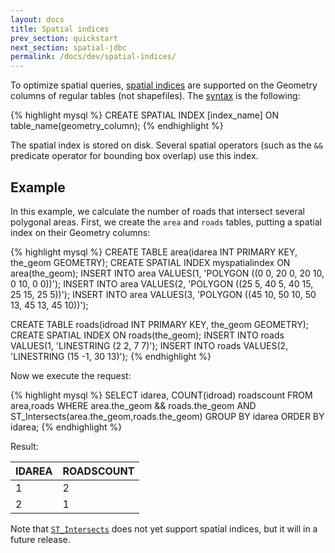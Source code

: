 ```yaml
---
layout: docs
title: Spatial indices
prev_section: quickstart
next_section: spatial-jdbc
permalink: /docs/dev/spatial-indices/
---
```


To optimize spatial queries, [spatial indices][] are supported on the Geometry
columns of regular tables (not shapefiles). The [syntax][] is the following:

{% highlight mysql %}
CREATE SPATIAL INDEX [index_name] ON table_name(geometry_column);
{% endhighlight %}

The spatial index is stored on disk.  Several spatial operators (such as the
`&&` predicate operator for bounding box overlap) use this index.

## Example

In this example, we calculate the number of roads that intersect several
polygonal areas.  First, we create the `area` and `roads` tables, putting a
spatial index on their Geometry columns:

{% highlight mysql %}
CREATE TABLE area(idarea INT PRIMARY KEY, the_geom GEOMETRY);
CREATE SPATIAL INDEX myspatialindex ON area(the_geom);
INSERT INTO area VALUES(1,
    'POLYGON ((0 0, 20 0, 20 10, 0 10, 0 0))');
INSERT INTO area VALUES(2,
    'POLYGON ((25 5, 40 5, 40 15, 25 15, 25 5))');
INSERT INTO area VALUES(3,
    'POLYGON ((45 10, 50 10, 50 13, 45 13, 45 10))');

CREATE TABLE roads(idroad INT PRIMARY KEY, the_geom GEOMETRY);
CREATE SPATIAL INDEX ON roads(the_geom);
INSERT INTO roads VALUES(1, 'LINESTRING (2 2, 7 7)');
INSERT INTO roads VALUES(2, 'LINESTRING (15 -1, 30 13)');
{% endhighlight %}

Now we execute the request:

{% highlight mysql %}
SELECT idarea, COUNT(idroad) roadscount
    FROM area,roads
    WHERE area.the_geom && roads.the_geom
    AND ST_Intersects(area.the_geom,roads.the_geom)
    GROUP BY idarea
    ORDER BY idarea;
{% endhighlight %}

Result:

| IDAREA | ROADSCOUNT |
| - | - |
| 1 | 2 |
| 2 | 1 |

Note that [`ST_Intersects`](../ST_Intersects) does not yet support spatial
indices, but it will in a future release.

[spatial indices]: http://en.wikipedia.org/wiki/Spatial_index#Spatial_index
[syntax]: http://www.h2database.com/html/grammar.html#create_index
